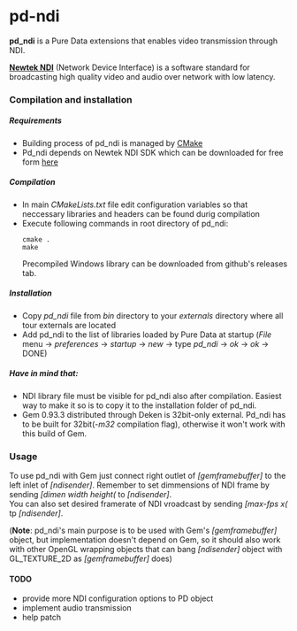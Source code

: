 # pd-ndi

__pd_ndi__ is a Pure Data extensions that enables video transmission through NDI.  


[__Newtek NDI__](https://www.newtek.com/ndi/) (Network Device Interface) 
is a software standard for broadcasting high quality video and audio over network with low latency.

### Compilation and installation

##### Requirements
* Building process of pd_ndi is managed by [CMake](https://cmake.org/)
* Pd_ndi depends on Newtek NDI SDK which can be downloaded for free form [here](https://www.newtek.com/ndi/sdk/)

##### Compilation
* In main _CMakeLists.txt_ file edit configuration variables so that neccessary libraries and headers can be found durig compilation
* Execute following commands in root directory of pd_ndi:
    ```$xslt
    cmake .
    make
    ```
    Precompiled Windows library can be downloaded from github's releases tab.

##### Installation
* Copy _pd_ndi_ file from _bin_ directory to your _externals_ directory where all tour externals are located
* Add pd_ndi to the list of libraries loaded by Pure Data at startup (_File_ menu -> _preferences_ -> _startup_ -> _new_ -> type _pd_ndi_ -> _ok_ -> _ok_ -> DONE)


##### Have in mind that:
* NDI library file must be visible for pd_ndi also after compilation. Easiest way to make it so is to copy it to the installation folder of pd_ndi.
* Gem 0.93.3 distributed through Deken is 32bit-only external. Pd_ndi has to be built for 32bit(_-m32_ compilation flag), otherwise it won't work with this build of Gem.   

### Usage

To use pd_ndi with Gem just connect right outlet of _[gemframebuffer]_ to the left inlet of _[ndisender]_.
Remember to set dimmensions of NDI frame by sending _[dimen width height(_ to _[ndisender]_.\
You can also set desired framerate of NDI vroadcast by sending _[max-fps x(_ tp _[ndisender]_.

(__Note__: pd_ndi's main purpose is to be used with Gem's _[gemframebuffer]_ object, but implementation doesn't depend on Gem, so it should also work with other OpenGL  wrapping objects that can bang _[ndisender]_ object with GL_TEXTURE_2D as _[gemframebuffer]_ does)

#### TODO
* provide more NDI configuration options to PD object
* implement audio transmission
* help patch